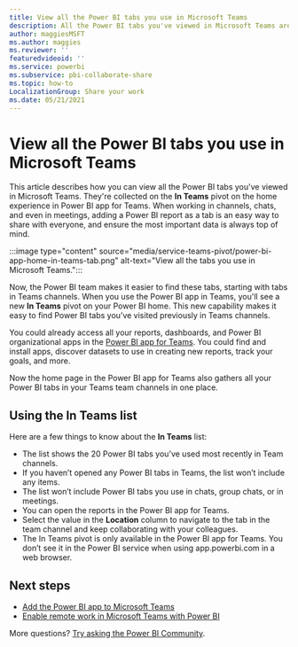```yaml
---
title: View all the Power BI tabs you use in Microsoft Teams
description: All the Power BI tabs you've viewed in Microsoft Teams are collected on the In Teams pivot on the home experience in Power BI app for Teams.
author: maggiesMSFT
ms.author: maggies
ms.reviewer: ''
featuredvideoid: ''
ms.service: powerbi
ms.subservice: pbi-collaborate-share
ms.topic: how-to
LocalizationGroup: Share your work
ms.date: 05/21/2021
---
```


# View all the Power BI tabs you use in Microsoft Teams

This article describes how you can view all the Power BI tabs you've viewed in Microsoft Teams. They're collected on the **In Teams** pivot on the home experience in Power BI app for Teams. When working in channels, chats, and even in meetings, adding a Power BI report as a tab is an easy way to share with everyone, and ensure the most important data is always top of mind.

:::image type="content" source="media/service-teams-pivot/power-bi-app-home-in-teams-tab.png" alt-text="View all the tabs you use in Microsoft Teams.":::

Now, the Power BI team makes it easier to find these tabs, starting with tabs in Teams channels. When you use the Power BI app in Teams, you'll see a new **In Teams** pivot on your Power BI home. This new capability makes it easy to find Power BI tabs you’ve visited previously in Teams channels.

You could already access all your reports, dashboards, and Power BI organizational apps in the [Power BI app for Teams](service-microsoft-teams-app.md). You could find and install apps, discover datasets to use in creating new reports, track your goals, and more.

Now the home page in the Power BI app for Teams also gathers all your Power BI tabs in your Teams team channels in one place.

## Using the In Teams list

Here are a few things to know about the **In Teams** list:

- The list shows the 20 Power BI tabs you’ve used most recently in Team channels.
- If you haven’t opened any Power BI tabs in Teams, the list won’t include any items.
- The list won’t include Power BI tabs you use in chats, group chats, or in meetings.
- You can open the reports in the Power BI app for Teams. 
- Select the value in the **Location** column to navigate to the tab in the team channel and keep collaborating with your colleagues.
- The In Teams pivot is only available in the Power BI app for Teams. You don’t see it in the Power BI service when using app.powerbi.com in a web browser.

## Next steps

- [Add the Power BI app to Microsoft Teams](service-microsoft-teams-app.md)
- [Enable remote work in Microsoft Teams with Power BI](service-collaborate-microsoft-teams.md)

More questions? [Try asking the Power BI Community](https://community.powerbi.com/).
